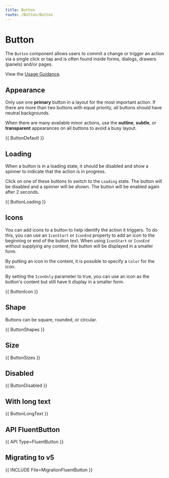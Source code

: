 ```yaml
---
title: Button
route: /Button/Button
---
```


# Button

The `Button` component allows users to commit a change or trigger an action via a single click
or tap and is often found inside forms, dialogs, drawers (panels) and/or pages.

View the [Usage Guidance](https://fluent2.microsoft.design/components/web/react/button/usage).

## Appearance

Only use one **primary** button in a layout for the most important action.
If there are more than two buttons with equal priority, all buttons should have neutral backgrounds.

When there are many available minor actions, use the **outline**, **subtle**, or **transparent** appearances
on all buttons to avoid a busy layout.

{{ ButtonDefault }}

## Loading

When a button is in a loading state, it should be disabled and show a spinner to indicate
that the action is in progress.

Click on one of these buttons to switch to the `Loading` state.
The button will be disabled and a spinner will be shown.
The button will be enabled again after 2 seconds.

{{ ButtonLoading }}

## Icons

You can add icons to a button to help identify the action it triggers.
To do this, you can use an `IconStart` or `IconEnd` property to add an icon
to the beginning or end of the button text. When using `IconStart` or `IconEnd`
without supplying any content, the button will be displayed in a smaller form.

By putting an icon in the content, it is possible to specify
a `Color` for the icon.

By setting the `IconOnly` parameter to true, you can use an icon as the button's content but still have it display in a smaller form. 

{{ ButtonIcon }}

## Shape

Buttons can be square, rounded, or circular.

{{ ButtonShapes }}

## Size

{{ ButtonSizes }}

## Disabled
{{ ButtonDisabled }}

## With long text
{{ ButtonLongText }}

## API FluentButton

{{ API Type=FluentButton }}

## Migrating to v5

{{ INCLUDE File=MigrationFluentButton }}
